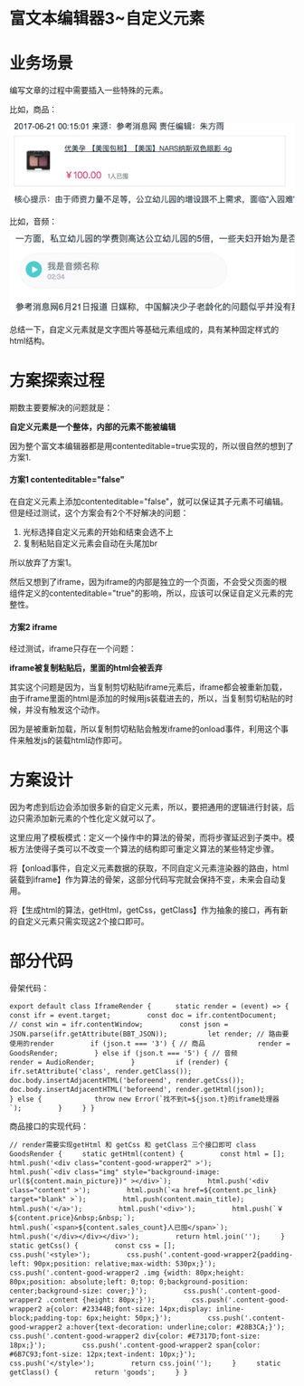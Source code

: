 # 富文本编辑器3~自定义元素

# 业务场景

编写文章的过程中需要插入一些特殊的元素。

比如，商品：

![](media/15078008076304.jpg)

比如，音频：

![](media/15078008240143.jpg)

总结一下，自定义元素就是文字图片等基础元素组成的，具有某种固定样式的html结构。

# 方案探索过程

期数主要要解决的问题就是：

**自定义元素是一个整体，内部的元素不能被编辑**

因为整个富文本编辑器都是用contenteditable=true实现的，所以很自然的想到了方案1.

#### 方案1 contenteditable="false"

在自定义元素上添加contenteditable="false"，就可以保证其子元素不可编辑。但是经过测试，这个方案会有2个不好解决的问题：

1. 光标选择自定义元素的开始和结束会选不上
2. 复制粘贴自定义元素会自动在头尾加br

所以放弃了方案1。

然后又想到了iframe，因为iframe的内部是独立的一个页面，不会受父页面的根组件定义的contenteditable="true"的影响，所以，应该可以保证自定义元素的完整性。

#### 方案2 iframe

经过测试，iframe只存在一个问题：

**iframe被复制粘贴后，里面的html会被丢弃**

其实这个问题是因为，当复制剪切粘贴iframe元素后，iframe都会被重新加载，由于iframe里面的html是添加的时候用js装载进去的，所以，当复制剪切粘贴的时候，并没有触发这个动作。

因为是被重新加载，所以复制剪切粘贴会触发iframe的onload事件，利用这个事件来触发js的装载html动作即可。

# 方案设计

因为考虑到后边会添加很多新的自定义元素，所以，要把通用的逻辑进行封装，后边只需添加新元素的个性化定义就可以了。

这里应用了模板模式：定义一个操作中的算法的骨架，而将步骤延迟到子类中。模板方法使得子类可以不改变一个算法的结构即可重定义算法的某些特定步骤。

将【onload事件，自定义元素数据的获取，不同自定义元素渲染器的路由，html装载到iframe】作为算法的骨架，这部分代码写完就会保持不变，未来会自动复用。

将【生成html的算法，getHtml，getCss，getClass】作为抽象的接口，再有新的自定义元素只需实现这2个接口即可。

# 部分代码

骨架代码：

```
export default class IframeRender {      static render = (event) => {         const ifr = event.target;         const doc = ifr.contentDocument;         // const win = ifr.contentWindow;         const json = JSON.parse(ifr.getAttribute(BBT_JSON));          let render; // 路由要使用的render         if (json.t === '3') { // 商品             render = GoodsRender;         } else if (json.t === '5') { // 音频             render = AudioRender;         }          if (render) {             ifr.setAttribute('class', render.getClass());             doc.body.insertAdjacentHTML('beforeend', render.getCss());             doc.body.insertAdjacentHTML('beforeend', render.getHtml(json));         } else {             throw new Error(`找不到t=${json.t}的iframe处理器`);         }     } }

```

商品接口的实现代码：

```
// render需要实现getHtml 和 getCss 和 getClass 三个接口即可 class GoodsRender {     static getHtml(content) {         const html = [];         html.push('<div class="content-good-wrapper2" >');         html.push(`<div class="img" style="background-image: url(${content.main_picture})" ></div>`);         html.push('<div class="content" >');         html.push(`<a href=${content.pc_link} target="blank" >`);         html.push(content.main_title);         html.push('</a>');         html.push('<div>');         html.push(`￥${content.price}&nbsp;&nbsp;`);         html.push(`<span>${content.sales_count}人已囤</span>`);         html.push('</div></div></div>');         return html.join('');     }     static getCss() {         const css = [];         css.push('<style>');         css.push('.content-good-wrapper2{padding-left: 90px;position: relative;max-width: 530px;}');         css.push('.content-good-wrapper2 .img {width: 80px;height: 80px;position: absolute;left: 0;top: 0;background-position: center;background-size: cover;}');         css.push('.content-good-wrapper2 .content {height: 80px;}');         css.push('.content-good-wrapper2 a{color: #23344B;font-size: 14px;display: inline-block;padding-top: 6px;height: 50px;}');         css.push('.content-good-wrapper2 a:hover{text-decoration: underline;color: #28B3CA;}');         css.push('.content-good-wrapper2 div{color: #E7317D;font-size: 18px;}');         css.push('.content-good-wrapper2 span{color: #6B7C93;font-size: 12px;text-indent: 10px;}');         css.push('</style>');         return css.join('');     }     static getClass() {         return 'goods';     } }

```


